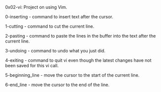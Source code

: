 0x02-vi: Project on using Vim.

0-inserting - command to insert text after the cursor.

1-cutting - command to cut the current line.

2-pasting - command to paste the lines in the buffer into the text after the current line.

3-undoing - command to undo what you just did.

4-exiting - command to quit vi even though the latest changes have not been saved for this vi call.

5-beginning_line - move the cursor to the start of the current line.

6-end_line - move the cursor to the end of the line.
